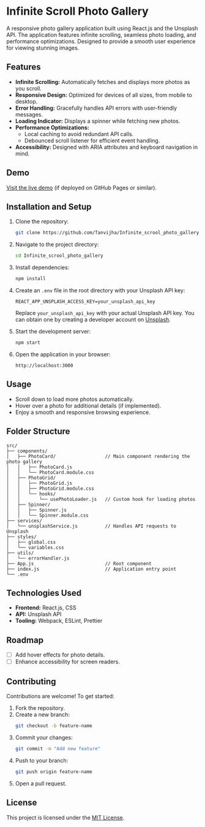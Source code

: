 
# Infinite Scroll Photo Gallery

A responsive photo gallery application built using React.js and the Unsplash API. The application features infinite scrolling, seamless photo loading, and performance optimizations. Designed to provide a smooth user experience for viewing stunning images.

## Features

- **Infinite Scrolling:** Automatically fetches and displays more photos as you scroll.
- **Responsive Design:** Optimized for devices of all sizes, from mobile to desktop.
- **Error Handling:** Gracefully handles API errors with user-friendly messages.
- **Loading Indicator:** Displays a spinner while fetching new photos.
- **Performance Optimizations:**
  - Local caching to avoid redundant API calls.
  - Debounced scroll listener for efficient event handling.
- **Accessibility:** Designed with ARIA attributes and keyboard navigation in mind.

## Demo

[Visit the live demo](https://github.com/Tanvijha/Infinite_scrool_photo_gallery.git) (if deployed on GitHub Pages or similar).

## Installation and Setup

1. Clone the repository:
   ```bash
   git clone https://github.com/Tanvijha/Infinite_scrool_photo_gallery.git
   ```
2. Navigate to the project directory:
   ```bash
   cd Infinite_scrool_photo_gallery
   ```
3. Install dependencies:
   ```bash
   npm install
   ```
4. Create an `.env` file in the root directory with your Unsplash API key:
   ```env
   REACT_APP_UNSPLASH_ACCESS_KEY=your_unsplash_api_key
   ```
   Replace `your_unsplash_api_key` with your actual Unsplash API key. You can obtain one by creating a developer account on [Unsplash](https://unsplash.com/developers).

5. Start the development server:
   ```bash
   npm start
   ```
6. Open the application in your browser:
   ```
   http://localhost:3000
   ```

## Usage

- Scroll down to load more photos automatically.
- Hover over a photo for additional details (if implemented).
- Enjoy a smooth and responsive browsing experience.

## Folder Structure

```
src/
├── components/
│   ├── PhotoCard/                  // Main component rendering the photo gallery
│   │   ├── PhotoCard.js
│   │   └── PhotoCard.module.css
│   ├── PhotoGrid/
│   │   ├── PhotoGrid.js
│   │   ├── PhotoGrid.module.css
│   │   └── hooks/
│   │       └── usePhotoLoader.js   // Custom hook for loading photos
│   ├── Spinner/
│   │   ├── Spinner.js
│   │   └── Spinner.module.css
├── services/
│   └── unsplashService.js          // Handles API requests to Unsplash
├── styles/
│   ├── global.css
│   └── variables.css
├── utils/
│   └── errorHandler.js
├── App.js                          // Root component
├── index.js                        // Application entry point
└── .env
```

## Technologies Used

- **Frontend:** React.js, CSS
- **API:** Unsplash API
- **Tooling:** Webpack, ESLint, Prettier

## Roadmap

- [ ] Add hover effects for photo details.
- [ ] Enhance accessibility for screen readers.

## Contributing

Contributions are welcome! To get started:

1. Fork the repository.
2. Create a new branch:
   ```bash
   git checkout -b feature-name
   ```
3. Commit your changes:
   ```bash
   git commit -m "Add new feature"
   ```
4. Push to your branch:
   ```bash
   git push origin feature-name
   ```
5. Open a pull request.

## License

This project is licensed under the [MIT License](LICENSE).
